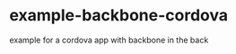 example-backbone-cordova
========================

example for a cordova app with backbone in the back 
